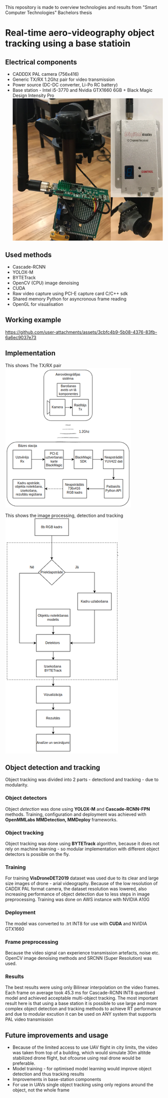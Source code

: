 This repository is made to overview technologies and results from "Smart Computer Technologies" Bachelors thesis

# Real-time aero-videography object tracking using a base statioin

## Electrical components
* CADDDX PAL camera (756x416)
* Generic TX/RX 1.2Ghz pair for video transmission
* Power source (DC-DC converter, Li-Po RC battery)
* Base station - Intel i5-3770 and Nvidia GTX1660 6GB + Black Magic Design Intensity Pro
![alt text](img/image.png)
## Used methods
* Cascade-RCNN
* YOLOX-M
* BYTETrack
* OpenCV (CPU) image denoising
* CUDA
* Raw video capture using PCI-E capture card C/C++ sdk
* Shared memory Python for asyncronous frame reading
* OpenGL for visualisation
## Working example  

https://github.com/user-attachments/assets/3cbfc4b9-5b08-4376-83fb-6a6ec9037e73

## Implementation
This shows The TX/RX pair 
![alt text](img/image-1.png)

This shows the image processing, detection and tracking
![alt text](img/image-2.png)
## Object detection and tracking
Object tracking was divided into 2 parts - detectiond and tracking - due to modularity.
### Object detectors
 Object *detection* was done using **YOLOX-M** and **Cascade-RCNN-FPN** methods. Training, configuration and deployment was achieved with **OpenMMLabs MMDetection, MMDeploy** frameworks. 
### Object tracking 
Object tracking was done using **BYTETrack** algorithm, because it does not rely on machine learning - so modular implementation with different object detectors is possible on the fly. 
### Training 
For training **VisDroneDET2019** dataset was used due to its clear and large size images of drone - arial videography. Because of the low resolution of CADDX PAL format camera, the dataset resolution was lowered, also increasing performance of object detection due to less steps in image preprocessing. Training was done on AWS instance with NVIDIA A10G
### Deployment
The model was converted to .trt INT8 for use with **CUDA** and NVIDIA GTX1660
### Frame preprocessing
Because the video signal can experience transmission artefacts, noise etc. OpenCV image denoising methods and SRCNN (Super Resolution) was used.
### Results
The best results were using only Bilinear interpolation on the video frames. Each frame on average took 45.3 ms for Cascade-RCNN INT8 quantised model and achieved acceptable multi-object tracking. 
The most important result here is that using a base station it is possible to use large and more complex object detection and tracking methods to achieve RT performance and due to modular excution it can be used on ANY system that supports PAL video transmission

## Future improvements and usage
* Because of the limited access to use UAV flight in city limits, the video was taken from top of a building, which would simulate 30m altitde stabilized drone flight, but ofcourse using real drone would be preferable. 
* Model training - for optimised model learning would improve object detection and thus tracking results
* Improvements in base-station components
* For use in UAVs single object tracking using only regions around the object, not the whole frame
